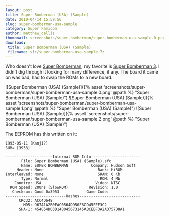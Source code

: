 ```yaml
---
layout: post
title: Super Bomberman (USA) (Sample)
date: 2010-04-14 15:59:56
slug: super-bomberman-usa-sample
category: Super Famicom
author: matthew_callis
thumbnail: screenshots/super-bomberman/super-bomberman-usa-sample.0.png
download:
 title: Super Bomberman (USA) (Sample)
 filename: sfc/super-bomberman-usa-sample.7z
---
```


Who doesn't love [Super Bomberman](https://superfamicom.org/info/super-bomberman/ "Super Bomberman"), my favorite is [Super Bomberman 3](https://superfamicom.org/info/super-bomberman-3/ "Super Bomberman 3"). I didn't dig through it looking for many difference, if any. The board it came on was bad, had to swap the ROMs to a new board.

![Super Bomberman (USA) (Sample)]({% asset 'screenshots/super-bomberman/super-bomberman-usa-sample.0.png' @path %} "Super Bomberman (USA) (Sample)")
![Super Bomberman (USA) (Sample)]({% asset 'screenshots/super-bomberman/super-bomberman-usa-sample.1.png' @path %} "Super Bomberman (USA) (Sample)")
![Super Bomberman (USA) (Sample)]({% asset 'screenshots/super-bomberman/super-bomberman-usa-sample.2.png' @path %} "Super Bomberman (USA) (Sample)")

The EEPROM has this written on it:

```
1993-05-11 (Kanji?)
SUM= [3953]
```

```
---------------------Internal ROM Info----------------------
       File: Super Bomberman (USA) (Sample).sfc
       Name: SUPER BOMBERMAN          Company: Hudson Soft
     Header: None                        Bank: HiROM
Interleaved: None                        SRAM: 0 Kb
       Type: Normal                       ROM: 4 Mb
    Country: USA                        Video: NTSC
  ROM Speed: 200ns (SlowROM)         Revision: 1.0
   Checksum: Good 0x3953            Game Code:
---------------------------Hashes---------------------------
      CRC32: ACC4D648
        MD5: D67A1A2B0FAC0564D950F8CD45FEE3C2
      SHA-1: 454854D03D14B045673145ABCEBF3A2A3757D8A1
```
